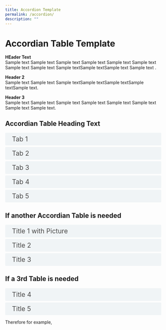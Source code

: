 ```yaml
---
title: Accordion Template
permalink: /accordion/
description: ""
---
```

<style>

input {
	display: none;
}
label {
	display: block;
	padding: 8px 22px;
	margin: 0 0 5px 0;
	cursor: pointor;
	background: #F0F4F6;
	border-radius: 3px;
	color: #484848;
	transition: ease .5s;
	font-size: 1.5em;
}

label:hover {
	background: #4a96b0;
	color: #FFF;
}

.accordion-content {
	/* background: #E2E5F6; */
	padding: 10px 0px 30px 30px;
	/* border: 1px solid #484848; */
	margin: 0 0 1px 0;
	border-radius: 3px;
}

input + label + .accordion-content {
	display: none;
}

input:checked + label + .accordion-content {
	display: none;
}

input:checked + label + .accordion-content {
	display: block;
}

</style>
<!-- End of accordion -->

<div class="container">

<h1><b>Accordian Table Template</b></h1>

<p><strong>HEader Text </strong><br>  Sample text Sample text Sample text Sample text Sample text Sample text Sample text Sample text Sample textSample textSample text Sample text  .</p>
	
<p><strong>Header 2</strong><br>  Sample text Sample text Sample textSample textSample textSample textSample text.</p>
<p><strong>Header 3</strong><br>  Sample text Sample text Sample text Sample text Sample text Sample text Sample text Sample text.</p>

<h2 id="our-main-plans">Accordian Table Heading Text</h2>
<div>
	<input id="title1" type="checkbox"><label for="title1">Tab 1</label>
	<div class="accordion-content">
		<p>Sample text Sample text Sample text Sample text Sample text Sample text Sample text.</p>
	</div>
	<input id="title2" type="checkbox"><label for="title2">Tab 2</label>
	<div class="accordion-content">
		<p>Sample text Sample text Sample text Sample text Sample text Sample text Sample text.</p>
	</div>
	<input id="title3" type="checkbox"><label for="title3">Tab 3</label>
	<div class="accordion-content">
		<p>Sample text Sample text Sample text Sample text Sample text Sample text Sample text. Sample text Sample text Sample text Sample text Sample text Sample text Sample text. .</p>
	</div>
	<input id="title4" type="checkbox"><label for="title4">Tab 4</label>
	<div class="accordion-content">
		<p>Sample text Sample text Sample text Sample text Sample text Sample text Sample text..</p>
	</div>
	<input id="title5" type="checkbox"><label for="title5">Tab 5</label>
	<div class="accordion-content">
		<p>Sample text Sample text Sample text Sample text Sample text Sample text Sample text..</p>
	</div>
</div>

	
	
<a id="If another Accordian Table is needed"></a>

<h2>If another Accordian Table is needed</h2>
<div>
	<input id="title6" type="checkbox"><label for="title6">Title 1 with Picture</label>
	<div class="accordion-content">
		<p>Sample text Sample text Sample text Sample text Sample text Sample text Sample text
			</p>
	</div>
	<input id="title7" type="checkbox"><label for="title7">Title 2</label>
	<div class="accordion-content">
		<p>Sample text Sample text Sample text Sample text Sample text Sample text Sample text.</p>
	</div>
	<input id="title8" type="checkbox"><label for="title8">Title 3</label>
	<div class="accordion-content">
		<p>Sample text Sample text Sample text Sample text Sample text Sample text Sample text.</p>
	</div>
</div>

	
<a id="If a 3rd Table is needed"></a>

<h2>If a 3rd Table is needed</h2>
<div>
	<input id="title9" type="checkbox"><label for="title9">Title 4</label>
	<div class="accordion-content">
		<p>Text Text Text.</p>
	</div>
	<input id="title10" type="checkbox"><label for="title10">Title 5</label>
	<div class="accordion-content">
		<p>Text Text Text with Paragraph</p>
		<p>A second Paragraph.</p>
		<p>And a Third One.</p>
	</div>
</div>



</div>

Therefore for example,